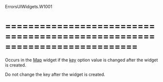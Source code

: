 <!--id-->ErrorsUIWidgets.W1001<!--/id-->
===========================================================================
===========================================================================

<!--shortDescription-->
Occurs in the [Map](/Documentation/ApiReference/UI_Widgets/dxMap/) widget if the [key](/Documentation/ApiReference/UI_Widgets/dxMap/Configuration/key/) option value is changed after the widget is created.
<!--/shortDescription-->

<!--fullDescription-->
Do not change the key after the widget is created.
<!--/fullDescription-->